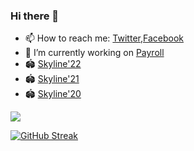 ### Hi there 👋

<!--
**frontlook-admin/frontlook-admin** is a ✨ _special_ ✨ repository because its `README.md` (this file) appears on your GitHub profile.

Here are some ideas to get you started:

- 🔭 I’m currently working on ...
- 🌱 I’m currently learning ...
- 👯 I’m looking to collaborate on ...
- 🤔 I’m looking for help with ...
- 💬 Ask me about ...
- 📫 How to reach me: ...
- 😄 Pronouns: ...
- ⚡ Fun fact: ...


[![](https://github-readme-stats.vercel.app/api?username=emeraldsoff&show_icons=true&theme=dark)](https://github.com/emeraldsoff)
-->
- 📫 How to reach me: [Twitter](https://twitter.com/devc101),[Facebook](https://facebook.com/devc100)
- 🔭 I’m currently working on [Payroll](https://github.com/frontlook-admin/payrollDPS)
- 🏟 [Skyline'22](https://skyline.github.com/frontlook-admin/2022)
- 🏟 [Skyline'21](https://skyline.github.com/frontlook-admin/2021)
- 🏟 [Skyline'20](https://skyline.github.com/frontlook-admin/2020)

[![](https://github-readme-stats.vercel.app/api?username=frontlook-admin&show_icons=true&theme=dark)](https://github.com/frontlook-admin)

[![GitHub Streak](https://streak-stats.demolab.com?user=frontlook-admin&theme=dark&fire=DD2727&sideNums=1982DD&currStreakNum=FF1854&sideLabels=01C658&dates=8EB0DD&currStreakLabel=07C3DD)](https://git.io/streak-stats)
